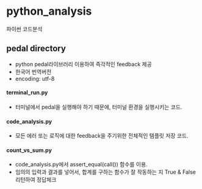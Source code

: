 # python_analysis
파이썬 코드분석

## pedal directory

- python pedal라이브러리 이용하여 즉각적인 feedback 제공
- 한국어 번역버전
- encoding: utf-8 

#### terminal_run.py
- 터미널에서 pedal을 실행해야 하기 때문에, 터미널 환경을 실행시키는 코드.

#### code_analysis.py
- 모든 에러 또는 로직에 대한 feedback을 주기위한 전체적인 템플릿 저장 코드.


#### count_vs_sum.py

- code_analysis.py에서 assert_equal(call()) 함수를 이용.
- 임의의 입력과 결과를 넣어서, 합계를 구하는 함수가 잘 작동하는 지 True & False 리턴하여 정답체크


